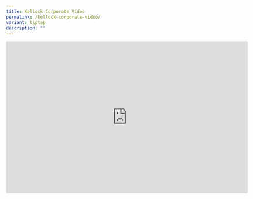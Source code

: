 ```yaml
---
title: Kellock Corporate Video
permalink: /kellock-corporate-video/
variant: tiptap
description: ""
---
```

<div class="iframe-wrapper">
<iframe height="415" width="660" allowfullscreen="true" frameborder="0" src="https://www.youtube.com/embed/1bEGmgNGg5A?si=TMr5_lu3Xhx8IBwz"></iframe>
</div>
<p></p>